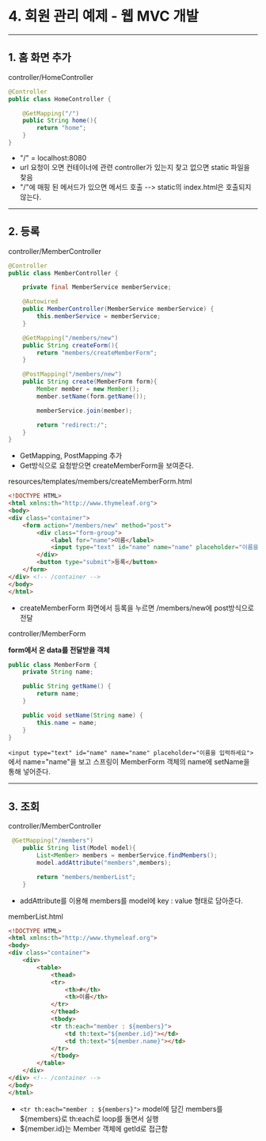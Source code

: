 # 4. 회원 관리 예제 - 웹 MVC 개발

---

## 1. 홈 화면 추가

controller/HomeController

```java
@Controller
public class HomeController {

    @GetMapping("/")
    public String home(){
        return "home";
    }
}
```

+ "/" = localhost:8080
+ url 요청이 오면 컨테이너에 관련 controller가 있는지 찾고 없으면 static 파일을 찾음
+ "/"에 매핑 된 메서드가 있으면 메서드 호출 --> static의 index.html은 호출되지 않는다.

--- 

## 2. 등록

controller/MemberController

```java
@Controller
public class MemberController {

    private final MemberService memberService;

    @Autowired
    public MemberController(MemberService memberService) {
        this.memberService = memberService;
    }

    @GetMapping("/members/new")
    public String createForm(){
        return "members/createMemberForm";
    }

    @PostMapping("/members/new")
    public String create(MemberForm form){
        Member member = new Member();
        member.setName(form.getName());

        memberService.join(member);

        return "redirect:/";
    }
}
```
+ GetMapping, PostMapping 추가
+ Get방식으로 요청받으면 createMemberForm을 보여준다.

resources/templates/members/createMemberForm.html

```html
<!DOCTYPE HTML>
<html xmlns:th="http://www.thymeleaf.org">
<body>
<div class="container">
    <form action="/members/new" method="post">
        <div class="form-group">
            <label for="name">이름</label>
            <input type="text" id="name" name="name" placeholder="이름을 입력하세요">
        </div>
        <button type="submit">등록</button>
    </form>
</div> <!-- /container -->
</body>
</html>
```

+ createMemberForm 화면에서 등록을 누르면 /members/new에 post방식으로 전달


controller/MemberForm

**form에서 온 data를 전달받을 객체**
```java
public class MemberForm {
    private String name;

    public String getName() {
        return name;
    }

    public void setName(String name) {
        this.name = name;
    }
}
```

`<input type="text" id="name" name="name" placeholder="이름을 입력하세요">` 에서 name="name"을 보고 스프링이 MemberForm 객체의 name에 setName을 통해 넣어준다.

---

## 3. 조회
controller/MemberController
```java
 @GetMapping("/members")
    public String list(Model model){
        List<Member> members = memberService.findMembers();
        model.addAttribute("members",members);

        return "members/memberList";
    }
```

+ addAttribute를 이용해 members를 model에 key : value 형태로 담아준다.

memberList.html
```html
<!DOCTYPE HTML>
<html xmlns:th="http://www.thymeleaf.org">
<body>
<div class="container">
    <div>
        <table>
            <thead>
            <tr>
                <th>#</th>
                <th>이름</th>
            </tr>
            </thead>
            <tbody>
            <tr th:each="member : ${members}">
                <td th:text="${member.id}"></td>
                <td th:text="${member.name}"></td>
            </tr>
            </tbody>
        </table>
    </div>
</div> <!-- /container -->
</body>
</html>
```

+ `<tr th:each="member : ${members}">`  model에 담긴 members를 ${members}로 th:each로 loop를 돌면서 실행
+ ${member.id}는  Member 객체에 getId로 접근함

